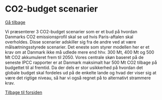 <a name="co2_budget"></a>
# CO2-budget scenarier
[Gå tilbage](#scenariebeskrivelser)

Vi præsenterer 3 CO2-budget scenarier som er et bud på hvordan Danmarks CO2 emissionsprofil skal se ud hvis Paris-aftalen skal overholdes. Disse scenarier adskiller sig fra de andre ved at være målsætningsstyrede scenarier. Det eneste som styrer modellen her er et krav om at Danmark ikke må udlede mere end hhv. 300 Mt, 400 Mt og 500 Mt CO2 akkumuleret frem til 2050. Vores centrale skøn baseret på de seneste IPCC rapporter er at Danmark maksimalt har 500 Mt CO2 tilbage på budgettet til al fremtid. Da der dels er stor usikkerhed på hvordan det globale budget skal fordeles ud på de enkelte lande og hvad der viser sig at være det rigtige niveau, så har vi også regnet på to alternativt strammere krav.

[Tilbage til forsiden](/)